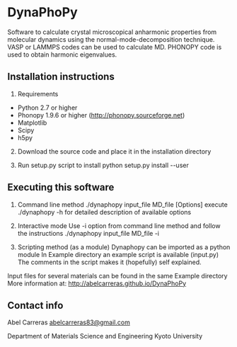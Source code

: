 DynaPhoPy
=========
Software to calculate crystal microscopical anharmonic properties
from molecular dynamics using the normal-mode-decomposition technique.
VASP or LAMMPS codes can be used to calculate MD. PHONOPY code
is used to obtain harmonic eigenvalues.

Installation instructions
---------------------------------------------------------

1. Requirements
  - Python 2.7 or higher
  - Phonopy 1.9.6 or higher (http://phonopy.sourceforge.net)
  - Matplotlib
  - Scipy
  - h5py

2. Download the source code and place it in the installation directory

3. Run setup.py script to install
  python setup.py install --user


Executing this software
---------------------------------------------------------

1. Command line method
  ./dynaphopy input_file MD_file [Options]
  execute ./dynaphopy -h for detailed description of available options

2. Interactive mode
  Use -i option from command line method and follow the instructions
  ./dynaphopy input_file MD_file -i

3. Scripting method (as a module)
  Dynaphopy can be imported as a python module
  In Example directory an example script is available (input.py)
  The comments in the script makes it (hopefully) self explained.

Input files for several materials can be found in the same Example directory
More information at: http://abelcarreras.github.io/DynaPhoPy


Contact info
---------------------------------------------------------
Abel Carreras
abelcarreras83@gmail.com

Department of Materials Science and Engineering
Kyoto University